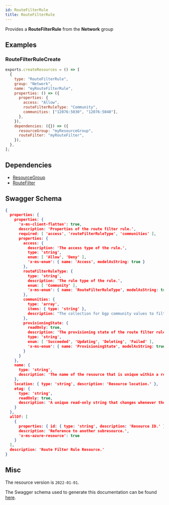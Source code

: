 ```yaml
---
id: RouteFilterRule
title: RouteFilterRule
---
```

Provides a **RouteFilterRule** from the **Network** group
## Examples
### RouteFilterRuleCreate
```js
exports.createResources = () => [
  {
    type: "RouteFilterRule",
    group: "Network",
    name: "myRouteFilterRule",
    properties: () => ({
      properties: {
        access: "Allow",
        routeFilterRuleType: "Community",
        communities: ["12076:5030", "12076:5040"],
      },
    }),
    dependencies: ({}) => ({
      resourceGroup: "myResourceGroup",
      routeFilter: "myRouteFilter",
    }),
  },
];

```
## Dependencies
- [ResourceGroup](../Resources/ResourceGroup.md)
- [RouteFilter](../Network/RouteFilter.md)
## Swagger Schema
```json
{
  properties: {
    properties: {
      'x-ms-client-flatten': true,
      description: 'Properties of the route filter rule.',
      required: [ 'access', 'routeFilterRuleType', 'communities' ],
      properties: {
        access: {
          description: 'The access type of the rule.',
          type: 'string',
          enum: [ 'Allow', 'Deny' ],
          'x-ms-enum': { name: 'Access', modelAsString: true }
        },
        routeFilterRuleType: {
          type: 'string',
          description: 'The rule type of the rule.',
          enum: [ 'Community' ],
          'x-ms-enum': { name: 'RouteFilterRuleType', modelAsString: true }
        },
        communities: {
          type: 'array',
          items: { type: 'string' },
          description: "The collection for bgp community values to filter on. e.g. ['12076:5010','12076:5020']."
        },
        provisioningState: {
          readOnly: true,
          description: 'The provisioning state of the route filter rule resource.',
          type: 'string',
          enum: [ 'Succeeded', 'Updating', 'Deleting', 'Failed' ],
          'x-ms-enum': { name: 'ProvisioningState', modelAsString: true }
        }
      }
    },
    name: {
      type: 'string',
      description: 'The name of the resource that is unique within a resource group. This name can be used to access the resource.'
    },
    location: { type: 'string', description: 'Resource location.' },
    etag: {
      type: 'string',
      readOnly: true,
      description: 'A unique read-only string that changes whenever the resource is updated.'
    }
  },
  allOf: [
    {
      properties: { id: { type: 'string', description: 'Resource ID.' } },
      description: 'Reference to another subresource.',
      'x-ms-azure-resource': true
    }
  ],
  description: 'Route Filter Rule Resource.'
}
```
## Misc
The resource version is `2022-01-01`.

The Swagger schema used to generate this documentation can be found [here](https://github.com/Azure/azure-rest-api-specs/tree/main/specification/network/resource-manager/Microsoft.Network/stable/2022-01-01/routeFilter.json).
